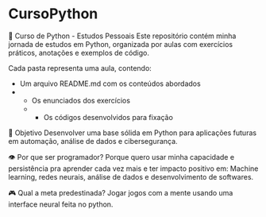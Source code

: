 # CursoPython

🐍 Curso de Python - Estudos Pessoais Este repositório contém minha jornada de estudos em Python, organizada por aulas com exercícios práticos, anotações e exemplos de código.  

Cada pasta representa uma aula, contendo:  
* Um arquivo README.md com os conteúdos abordados
* * Os enunciados dos exercícios
  * * Os códigos desenvolvidos para fixação

🎯 Objetivo
Desenvolver uma base sólida em Python para aplicações futuras em automação, análise de dados e cibersegurança.

👁️ Por que ser programador?
Porque quero usar minha capacidade e persistência pra aprender cada vez mais e ter impacto positivo em: Machine learning, redes neurais, análise de dados e desenvolvimento de softwares.

🎮 Qual a meta predestinada?
Jogar jogos com a mente usando uma interface neural feita no python.
